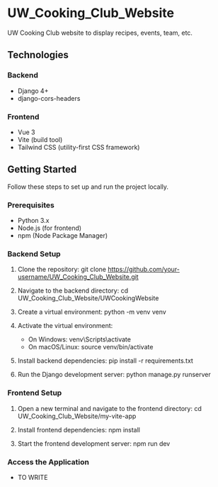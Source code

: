 # UW_Cooking_Club_Website
 UW Cooking Club website to display recipes, events, team, etc.
 
## Technologies

### Backend
- Django 4+
- django-cors-headers

### Frontend
- Vue 3
- Vite (build tool)
- Tailwind CSS (utility-first CSS framework)

## Getting Started

Follow these steps to set up and run the project locally.

### Prerequisites
- Python 3.x
- Node.js (for frontend)
- npm (Node Package Manager)

### Backend Setup
1. Clone the repository:
   git clone https://github.com/your-username/UW_Cooking_Club_Website.git

2. Navigate to the backend directory:
   cd UW_Cooking_Club_Website/UWCookingWebsite

3. Create a virtual environment:
   python -m venv venv

4. Activate the virtual environment:
   - On Windows:
     venv\Scripts\activate
   - On macOS/Linux:
     source venv/bin/activate

5. Install backend dependencies:
   pip install -r requirements.txt

6. Run the Django development server:
   python manage.py runserver

### Frontend Setup
1. Open a new terminal and navigate to the frontend directory:
   cd UW_Cooking_Club_Website/my-vite-app

2. Install frontend dependencies:
   npm install

3. Start the frontend development server:
   npm run dev

### Access the Application
- TO WRITE
